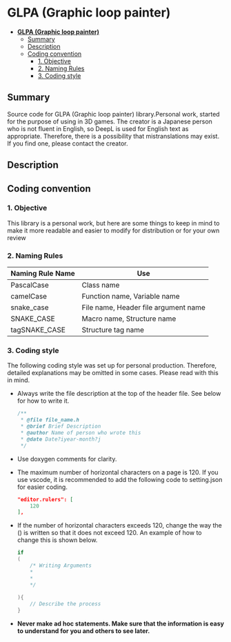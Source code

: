  # **GLPA (Graphic loop painter)**
- [**GLPA (Graphic loop painter)**](#glpa-graphic-loop-painter)
  - [Summary](#summary)
  - [Description](#description)
  - [Coding convention](#coding-convention)
    - [1. Objective](#1-objective)
    - [2. Naming Rules](#2-naming-rules)
    - [3. Coding style](#3-coding-style)

## Summary
Source code for GLPA (Graphic loop painter) library.Personal work, started for the purpose of using in 3D games.
The creator is a Japanese person who is not fluent in English, so DeepL is used for English text as appropriate. Therefore, there is a possibility that mistranslations may exist. If you find one, please contact the creator.

## Description


## Coding convention
### 1. Objective
This library is a personal work, but here are some things to keep in mind to make it more readable and easier to modify for distribution or for your own review

### 2. Naming Rules
| Naming Rule Name         | Use                |
|---------------|-------------------|
| PascalCase    | Class name              |
| camelCase     | Function name, Variable name           |
| snake_case    | File name, Header file argument name |
| SNAKE_CASE    | Macro name, Structure name         |
| tagSNAKE_CASE | Structure tag name            |

### 3. Coding style
The following coding style was set up for personal production. Therefore, detailed explanations may be omitted in some cases. Please read with this in mind.
- Always write the file description at the top of the header file. See below for how to write it.

    ```C++
    /**
     * @file file_name.h
     * @brief Brief Description
     * @author Name of person who wrote this
     * @date Date?iyear-month?j
     */
    ```

- Use doxygen comments for clarity.

- The maximum number of horizontal characters on a page is 120. If you use vscode, it is recommended to add the following code to setting.json for easier coding.     
    ```json
    "editor.rulers": [
        120
    ],
    ```
- If the number of horizontal characters exceeds 120, change the way the () is written so that it does not exceed 120. An example of how to change this is shown below.

    ```C++
    if
    (
        /* Writing Arguments
        *
        *
        */ 
        
    ){
        // Describe the process
    }
    ```

- **Never make ad hoc statements. Make sure that the information is easy to understand for you and others to see later.**

